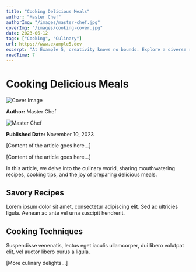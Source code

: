 ```yaml
---
title: "Cooking Delicious Meals"
author: "Master Chef"
authorImg: "/images/master-chef.jpg"
coverImg: "/images/cooking-cover.jpg"
date: 2023-06-12
tags: ["Cooking", "Culinary"]
url: https://www.example5.dev
excerpt: "At Example 5, creativity knows no bounds. Explore a diverse range of projects spanning art, technology, and more. Unleash your creativity and share your ideas."
readTime: 7
---
```


# Cooking Delicious Meals

![Cover Image](coverImg)

**Author:** Master Chef

![Master Chef](authorImg)

**Published Date:** November 10, 2023

[Content of the article goes here...]

[Content of the article goes here...]

In this article, we delve into the culinary world, sharing mouthwatering recipes, cooking tips, and the joy of preparing delicious meals.

## Savory Recipes

Lorem ipsum dolor sit amet, consectetur adipiscing elit. Sed ac ultricies ligula. Aenean ac ante vel urna suscipit hendrerit.

## Cooking Techniques

Suspendisse venenatis, lectus eget iaculis ullamcorper, dui libero volutpat elit, vel auctor libero purus a ligula.

[More culinary delights...]